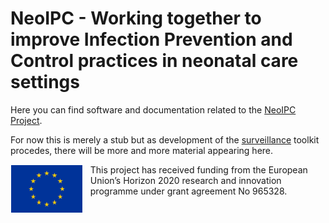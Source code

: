 # NeoIPC - Working together to improve Infection Prevention and Control practices in neonatal care settings

Here you can find software and documentation related to the [NeoIPC Project](https://neoipc.org).

For now this is merely a stub but as development of the [surveillance](https://neoipc.org/surveillance/) toolkit procedes, there will be more and more material appearing here.

<img alt="EU Logo" src="img/eu-logo.jpg" style="float: left; height: 10ex; border-style: solid; border-color:white;border-width: 0.25ex; margin-right: 1.5ex;" />
This project has received funding from the European Union’s Horizon 2020 research and innovation programme under grant agreement No 965328.
